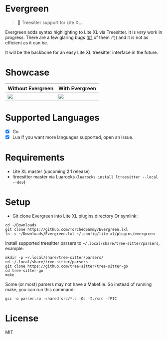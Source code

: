 # Evergreen
> 🌳 Treesitter support for Lite XL.

Evergreen adds syntax highlighting to Lite XL via Treesitter. It is *very*
work in progress. There are a few glaring bugs ([#1] of them :^)) and it is
not as efficient as it can be.

It will be the backbone for an easy Lite XL treesitter interface in the
future.

[#1]: https://github.com/TorchedSammy/Evergreen.lxl/issues/1

# Showcase

| Without Evergreen                              | With Evergreen                                 |
| ---------------------------------------------- | ---------------------------------------------- |
| ![](https://safe.kashima.moe/6b3frqkk0q93.png) | ![](https://safe.kashima.moe/97eefjivjyza.png) |

# Supported Languages
- [x] Go
- [x] Lua
If you want more languages supported, open an issue.

# Requirements
- Lite XL master (upcoming 2.1 release)
- ltreesitter master via Luarocks (`luarocks install ltreesitter --local --dev`)

# Setup
- Git clone Evergreen into Lite XL plugins directory
Or symlink:  
```
cd ~/Downloads
git clone https://github.com/TorchedSammy/Evergreen.lxl
ln -s ~/Downloads/Evergreen.lxl ~/.config/lite-xl/plugins/evergreen
```

Install supported treesitter parsers to `~/.local/share/tree-sitter/parsers`, example:
```
mkdir -p ~/.local/share/tree-sitter/parsers/
cd ~/.local/share/tree-sitter/parsers
git clone https://github.com/tree-sitter/tree-sitter-go
cd tree-sitter-go
make
```

Some (or most) parsers may not have a Makefile. So instead of running make,
you can run this command:  
```
gcc -o parser.so -shared src/*.c -Os -I./src -fPIC
```
# License
MIT
